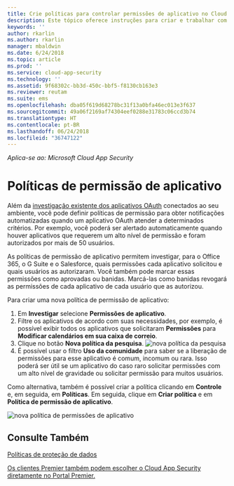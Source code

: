 ```yaml
---
title: Crie políticas para controlar permissões de aplicativo no Cloud App Security | Microsoft Docs
description: Este tópico oferece instruções para criar e trabalhar com políticas de permissão de aplicativo no Microsoft Cloud App Security.
keywords: ''
author: rkarlin
ms.author: rkarlin
manager: mbaldwin
ms.date: 6/24/2018
ms.topic: article
ms.prod: ''
ms.service: cloud-app-security
ms.technology: ''
ms.assetid: 9f68302c-bb3d-450c-bbf5-f8130cb163e3
ms.reviewer: reutam
ms.suite: ems
ms.openlocfilehash: dba05f619d68278bc31f13a0bfa46ec013e3f637
ms.sourcegitcommit: 49a06f2169af74304eef0288e31783c06ccd3b74
ms.translationtype: HT
ms.contentlocale: pt-BR
ms.lasthandoff: 06/24/2018
ms.locfileid: "36747122"
---
```

*Aplica-se ao: Microsoft Cloud App Security*


# <a name="app-permission-policies"></a>Políticas de permissão de aplicativo

Além da [investigação existente dos aplicativos OAuth](manage-app-permissions.md) conectados ao seu ambiente, você pode definir políticas de permissão para obter notificações automatizadas quando um aplicativo OAuth atender a determinados critérios. Por exemplo, você poderá ser alertado automaticamente quando houver aplicativos que requerem um alto nível de permissão e foram autorizados por mais de 50 usuários. 

As políticas de permissão de aplicativo permitem investigar, para o Office 365, o G Suite e o Salesforce, quais permissões cada aplicativo solicitou e quais usuários as autorizaram. Você também pode marcar essas permissões como aprovadas ou banidas. Marcá-las como banidas revogará as permissões de cada aplicativo de cada usuário que as autorizou. 

Para criar uma nova política de permissão de aplicativo:
1. Em **Investigar** selecione **Permissões de aplicativo**.
2. Filtre os aplicativos de acordo com suas necessidades, por exemplo, é possível exibir todos os aplicativos que solicitaram **Permissões** para **Modificar calendários em sua caixa de correio**.
3. Clique no botão **Nova política da pesquisa**. 
    ![nova política da pesquisa](./media/app-permissions-filter.png)
4. É possível usar o filtro **Uso da comunidade** para saber se a liberação de permissões para esse aplicativo é comum, incomum ou rara. Isso poderá ser útil se um aplicativo do caso raro solicitar permissões com um alto nível de gravidade ou solicitar permissão para muitos usuários. 

Como alternativa, também é possível criar a política clicando em **Controle** e, em seguida, em **Políticas**. Em seguida, clique em **Criar política** e em **Política de permissão de aplicativo**.

  
   ![nova política de permissões de aplicativo](./media/app-permissions-policy.png)



  ## <a name="see-also"></a>Consulte Também  
  [Políticas de proteção de dados](data-protection-policies.md)   

[Os clientes Premier também podem escolher o Cloud App Security diretamente no Portal Premier.](https://premier.microsoft.com/)  
  
  